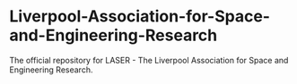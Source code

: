 # Liverpool-Association-for-Space-and-Engineering-Research
The official repository for LASER - The Liverpool Association for Space and Engineering Research. 
